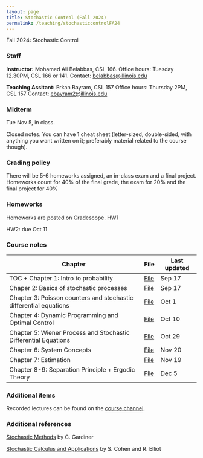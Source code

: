 ```yaml
---
layout: page
title: Stochastic Control (Fall 2024)
permalink: /teaching/stochasticcontrolFA24
---
```


Fall 2024: Stochastic Control

### Staff
**Instructor:** Mohamed Ali Belabbas, CSL 166.
Office hours: Tuesday 12.30PM, CSL 166 or 141.
Contact: belabbas@illinois.edu

**Teaching Assitant:** Erkan Bayram, CSL 157
Office hours: Thursday 2PM, CSL 157
Contact: ebayram2@illinois.edu

### Midterm

Tue Nov 5, in class.

Closed notes. You can have 1 cheat sheet (letter-sized, double-sided, with anything you want written on it; preferably material related to the course though).

### Grading policy

There will be 5-6 homeworks assigned, an in-class exam and a final project. Homeworks count for 40% of the final grade, the exam for 20% and the final project for 40% 

### Homeworks
Homeworks are posted on Gradescope.
HW1

HW2: due Oct 11

### Course notes

| Chapter    | File | Last updated|
| -------- | ------- | ------------|
| TOC + Chapter 1: Intro to probability | [File](https://uofi.box.com/s/idfy4hcpc9adtyy5qulokszrp15o2o5c) | Sep 17    |
|Chaper 2: Basics of stochastic processes | [File](https://uofi.box.com/s/ywarhixnm3id82kv4ea6u0y9z2nzwlb9) | Sep 17|
|Chapter 3: Poisson counters and stochastic differential equations | [File](https://uofi.box.com/s/plhhq4b65modt0yxv4wyuxd6lqmhentk) | Oct 1|
|Chapter 4: Dynamic Programming and Optimal Control | [File](https://uofi.box.com/s/9pgwhagt05vlxgxnqflcvggh8zhxjp51) | Oct 10|
|Chapter 5: Wiener Process and Stochastic Differential Equations | [File](https://uofi.box.com/s/gbbtihvlr4fodulqz0x2ozwer7imj9j1) | Oct 29|
|Chapter 6: System Concepts | [File](https://uofi.box.com/s/1lny9kzd1skbkw7aa2aqj8serfeeqr9m) | Nov 20|
|Chapter 7: Estimation | [File](https://uofi.box.com/s/yfagt12ujv5hyetghrldayjkmzif4sku)|Nov 19|
|Chapter 8-9: Separation Principle + Ergodic Theory | [File](https://uofi.app.box.com/file/1717632966255)|Dec 5|
### Additional items

Recorded lectures can be found on the [course channel](https://mediaspace.illinois.edu/channel/ECE555+Stochastic+Control+Fall+24/355228162/subscribe).

### Additional references

[Stochastic Methods](https://link.springer.com/book/9783540707127) by C. Gardiner

[Stochastic Calculus and Applications](https://link.springer.com/book/10.1007/978-1-4939-2867-5) by S. Cohen and R. Elliot
